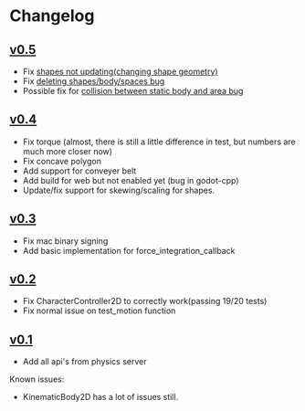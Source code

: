 # Changelog

## [v0.5](https://github.com/godot-box2d/godot-box2d/releases/tag/v0.5)

- Fix [shapes not updating(changing shape geometry)](https://github.com/godot-box2d/godot-box2d/issues/16)
- Fix [deleting shapes/body/spaces bug](https://github.com/godot-box2d/godot-box2d/issues/18)
- Possible fix for [collision between static body and area bug](https://github.com/godot-box2d/godot-box2d/issues/19)

## [v0.4](https://github.com/godot-box2d/godot-box2d/releases/tag/v0.4)

- Fix torque (almost, there is still a little difference in test, but numbers are much more closer now)
- Fix concave polygon
- Add support for conveyer belt
- Add build for web but not enabled yet (bug in godot-cpp)
- Update/fix support for skewing/scaling for shapes.

## [v0.3](https://github.com/godot-box2d/godot-box2d/releases/tag/v0.3)

- Fix mac binary signing
- Add basic implementation for force_integration_callback

## [v0.2](https://github.com/godot-box2d/godot-box2d/releases/tag/v0.2)

- Fix CharacterController2D to correctly work(passing 19/20 tests)
- Fix normal issue on test_motion function

## [v0.1](https://github.com/godot-box2d/godot-box2d/releases/tag/v0.1)

- Add all api's from physics server

Known issues:
- KinematicBody2D has a lot of issues still.
